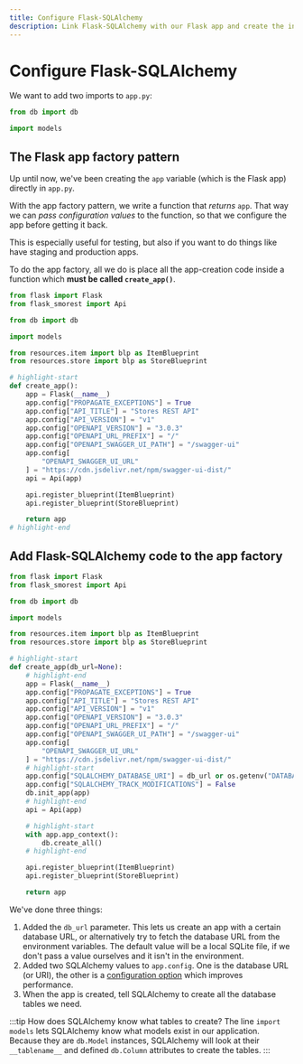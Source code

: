 ```yaml
---
title: Configure Flask-SQLAlchemy
description: Link Flask-SQLAlchemy with our Flask app and create the initial tables.
---
```


# Configure Flask-SQLAlchemy

We want to add two imports to `app.py`:

```python title="app.py"
from db import db

import models
```

## The Flask app factory pattern

Up until now, we've been creating the `app` variable (which is the Flask app) directly in `app.py`.

With the app factory pattern, we write a function that _returns_ `app`. That way we can _pass configuration values_ to the function, so that we configure the app before getting it back.

This is especially useful for testing, but also if you want to do things like have staging and production apps.

To do the app factory, all we do is place all the app-creation code inside a function which **must be called `create_app()`**.

```python title="app.py"
from flask import Flask
from flask_smorest import Api

from db import db

import models

from resources.item import blp as ItemBlueprint
from resources.store import blp as StoreBlueprint

# highlight-start
def create_app():
    app = Flask(__name__)
    app.config["PROPAGATE_EXCEPTIONS"] = True
    app.config["API_TITLE"] = "Stores REST API"
    app.config["API_VERSION"] = "v1"
    app.config["OPENAPI_VERSION"] = "3.0.3"
    app.config["OPENAPI_URL_PREFIX"] = "/"
    app.config["OPENAPI_SWAGGER_UI_PATH"] = "/swagger-ui"
    app.config[
        "OPENAPI_SWAGGER_UI_URL"
    ] = "https://cdn.jsdelivr.net/npm/swagger-ui-dist/"
    api = Api(app)

    api.register_blueprint(ItemBlueprint)
    api.register_blueprint(StoreBlueprint)

    return app
# highlight-end
```

## Add Flask-SQLAlchemy code to the app factory

```python title="app.py"
from flask import Flask
from flask_smorest import Api

from db import db

import models

from resources.item import blp as ItemBlueprint
from resources.store import blp as StoreBlueprint

# highlight-start
def create_app(db_url=None):
    # highlight-end
    app = Flask(__name__)
    app.config["PROPAGATE_EXCEPTIONS"] = True
    app.config["API_TITLE"] = "Stores REST API"
    app.config["API_VERSION"] = "v1"
    app.config["OPENAPI_VERSION"] = "3.0.3"
    app.config["OPENAPI_URL_PREFIX"] = "/"
    app.config["OPENAPI_SWAGGER_UI_PATH"] = "/swagger-ui"
    app.config[
        "OPENAPI_SWAGGER_UI_URL"
    ] = "https://cdn.jsdelivr.net/npm/swagger-ui-dist/"
    # highlight-start
    app.config["SQLALCHEMY_DATABASE_URI"] = db_url or os.getenv("DATABASE_URL", "sqlite:///data.db")
    app.config["SQLALCHEMY_TRACK_MODIFICATIONS"] = False
    db.init_app(app)
    # highlight-end
    api = Api(app)

    # highlight-start
    with app.app_context():
        db.create_all()
    # highlight-end

    api.register_blueprint(ItemBlueprint)
    api.register_blueprint(StoreBlueprint)

    return app
```

We've done three things:

1. Added the `db_url` parameter. This lets us create an app with a certain database URL, or alternatively try to fetch the database URL from the environment variables. The default value will be a local SQLite file, if we don't pass a value ourselves and it isn't in the environment.
2. Added two SQLAlchemy values to `app.config`. One is the database URL (or URI), the other is a [configuration option](https://flask-sqlalchemy.palletsprojects.com/en/2.x/config/) which improves performance.
3. When the app is created, tell SQLAlchemy to create all the database tables we need.

:::tip How does SQLAlchemy know what tables to create?
The line `import models` lets SQLAlchemy know what models exist in our application. Because they are `db.Model` instances, SQLAlchemy will look at their `__tablename__` and defined `db.Column` attributes to create the tables.
:::